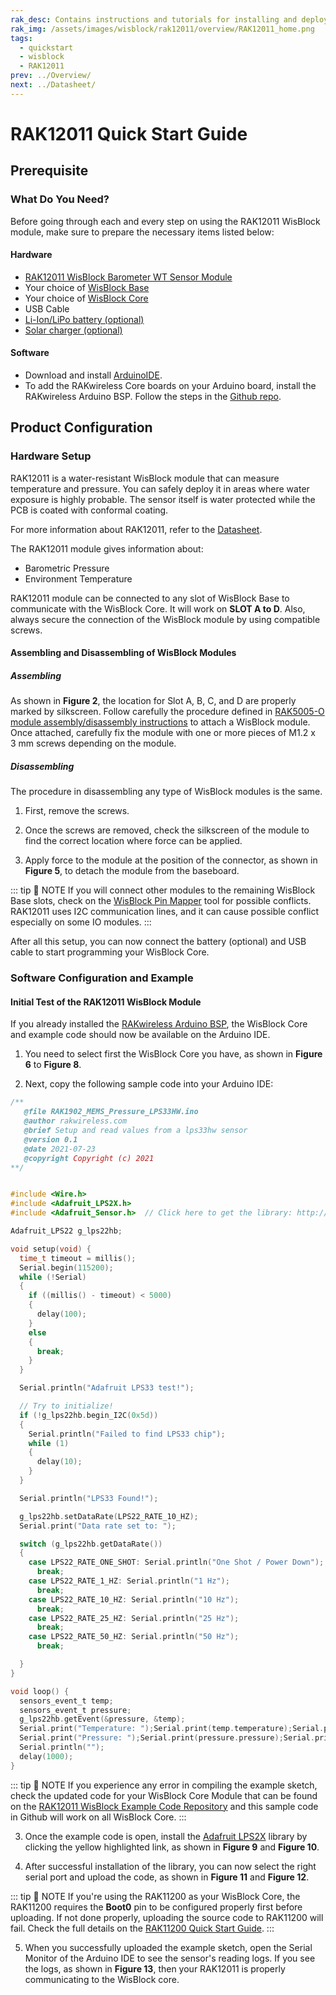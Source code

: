 ```yaml
---
rak_desc: Contains instructions and tutorials for installing and deploying your RAK12011. Instructions are written in a detailed and step-by-step manner for an easier experience in setting up your device. Aside from the hardware configuration, it also contains a software setup that includes detailed example codes that will help you get started.
rak_img: /assets/images/wisblock/rak12011/overview/RAK12011_home.png
tags:
  - quickstart
  - wisblock
  - RAK12011
prev: ../Overview/ 
next: ../Datasheet/ 
---
```


# RAK12011 Quick Start Guide

<!--
## Introduction

This guide introduces the RAK12011 WisBlock Barometer WT Sensor and how to program with it.


-->

## Prerequisite

### What Do You Need?

Before going through each and every step on using the RAK12011 WisBlock module, make sure to prepare the necessary items listed below:

#### Hardware

- [RAK12011 WisBlock Barometer WT Sensor Module](https://store.rakwireless.com/products/wisblock-barometer-wt-sensor-rak12011)
- Your choice of [WisBlock Base](https://store.rakwireless.com/collections/wisblock-base) 
- Your choice of [WisBlock Core](https://store.rakwireless.com/collections/wisblock-core)
- USB Cable
- [Li-Ion/LiPo battery (optional)](https://store.rakwireless.com/collections/wisblock-accessory/products/battery-connector-cable)
- [Solar charger (optional)](https://store.rakwireless.com/collections/wisblock-accessory/products/solar-panel-connector-cable)

#### Software

- Download and install [ArduinoIDE](https://www.arduino.cc/en/Main/Software).
- To add the RAKwireless Core boards on your Arduino board, install the RAKwireless Arduino BSP. Follow the steps in the [Github repo](https://github.com/RAKWireless/RAKwireless-Arduino-BSP-Index).

## Product Configuration

### Hardware Setup

RAK12011 is a water-resistant WisBlock module that can measure temperature and pressure. You can safely deploy it in areas where water exposure is highly probable. The sensor itself is water protected while the PCB is coated with conformal coating.

For more information about RAK12011, refer to the [Datasheet](../Datasheet/).

The RAK12011 module gives information about:
- Barometric Pressure
- Environment Temperature

RAK12011 module can be connected to any slot of WisBlock Base to communicate with the WisBlock Core. It will work on **SLOT A to D**. Also, always secure the connection of the WisBlock module by using compatible screws.

<rk-img
  src="/assets/images/wisblock/rak12011/quickstart/rak12011-assembly.png"
  width="45%"
  caption="RAK12011 connection to WisBlock Base"
/>

#### Assembling and Disassembling of WisBlock Modules

##### Assembling

As shown in **Figure 2**, the location for Slot A, B, C, and D are properly marked by silkscreen. Follow carefully the procedure defined in [RAK5005-O module assembly/disassembly instructions](https://docs.rakwireless.com/Knowledge-Hub/Learn/RAK5005-O-Baseboard-Installation-Guide/) to attach a WisBlock module. Once attached, carefully fix the module with one or more pieces of M1.2 x 3&nbsp;mm screws depending on the module.

<rk-img
  src="/assets/images/wisblock/rak12011/quickstart/mounting-mechanism.png"
  width="50%"
  caption="RAK12011 connection to WisBlock Base"
/>

##### Disassembling

The procedure in disassembling any type of WisBlock modules is the same. 

1. First, remove the screws.  

<rk-img
  src="/assets/images/wisblock/rak12011/quickstart/removing-screws.png"
  width="70%"
  caption="Removing screws from the WisBlock module"
/>

2. Once the screws are removed, check the silkscreen of the module to find the correct location where force can be applied.

<rk-img
  src="/assets/images/wisblock/rak12011/quickstart/detach_silkscreen.png"
  width="70%"
  caption="Detaching silkscreen on the WisBlock module"
/>

3. Apply force to the module at the position of the connector, as shown in **Figure 5**, to detach the module from the baseboard.

<rk-img
  src="/assets/images/wisblock/rak12011/quickstart/detach_module.png"
  width="70%"
  caption="Applying even forces on the proper location of a WisBlock module"
/>

::: tip 📝 NOTE
If you will connect other modules to the remaining WisBlock Base slots, check on the [WisBlock Pin Mapper](https://docs.rakwireless.com/Knowledge-Hub/Pin-Mapper/) tool for possible conflicts. RAK12011 uses I2C communication lines, and it can cause possible conflict especially on some IO modules. 
:::


After all this setup, you can now connect the battery (optional) and USB cable to start programming your WisBlock Core.

### Software Configuration and Example

#### Initial Test of the RAK12011 WisBlock Module

If you already installed the [RAKwireless Arduino BSP](https://github.com/RAKWireless/RAKwireless-Arduino-BSP-Index), the WisBlock Core and example code should now be available on the Arduino IDE.

1. You need to select first the WisBlock Core you have, as shown in **Figure 6** to **Figure 8**.

<rk-img
  src="/assets/images/wisblock/rak12011/quickstart/rak4631-board.png"
  width="100%"
  caption="Selecting RAK4631 as WisBlock Core"
/>

<rk-img
  src="/assets/images/wisblock/rak12011/quickstart/rak11200-board.png"
  width="100%"
  caption="Selecting RAK11200 as WisBlock Core"
/>

<rk-img
  src="/assets/images/wisblock/rak12011/quickstart/rak11310-board.png"
  width="100%"
  caption="Selecting RAK11310 as WisBlock Core"
/>

2. Next, copy the following sample code into your Arduino IDE:

```c
/**
   @file RAK1902_MEMS_Pressure_LPS33HW.ino
   @author rakwireless.com
   @brief Setup and read values from a lps33hw sensor
   @version 0.1
   @date 2021-07-23
   @copyright Copyright (c) 2021
**/


#include <Wire.h>
#include <Adafruit_LPS2X.h>
#include <Adafruit_Sensor.h>  // Click here to get the library: http://librarymanager/All#Adafruit_LPS2X

Adafruit_LPS22 g_lps22hb;

void setup(void) {
  time_t timeout = millis();
  Serial.begin(115200);
  while (!Serial)
  {
    if ((millis() - timeout) < 5000)
    {
      delay(100);
    }
    else
    {
      break;
    }
  }

  Serial.println("Adafruit LPS33 test!");

  // Try to initialize!
  if (!g_lps22hb.begin_I2C(0x5d)) 
  {
    Serial.println("Failed to find LPS33 chip");
    while (1) 
    { 
      delay(10); 
    }
  }

  Serial.println("LPS33 Found!");

  g_lps22hb.setDataRate(LPS22_RATE_10_HZ);
  Serial.print("Data rate set to: ");

  switch (g_lps22hb.getDataRate()) 
  {
    case LPS22_RATE_ONE_SHOT: Serial.println("One Shot / Power Down"); 
      break;
    case LPS22_RATE_1_HZ: Serial.println("1 Hz"); 
      break;
    case LPS22_RATE_10_HZ: Serial.println("10 Hz"); 
      break;
    case LPS22_RATE_25_HZ: Serial.println("25 Hz"); 
      break;
    case LPS22_RATE_50_HZ: Serial.println("50 Hz"); 
      break;

  }
}

void loop() {
  sensors_event_t temp;
  sensors_event_t pressure;
  g_lps22hb.getEvent(&pressure, &temp);
  Serial.print("Temperature: ");Serial.print(temp.temperature);Serial.println(" degrees C");
  Serial.print("Pressure: ");Serial.print(pressure.pressure);Serial.println(" hPa");
  Serial.println("");
  delay(1000);
}

```
::: tip 📝 NOTE
If you experience any error in compiling the example sketch, check the updated code for your WisBlock Core Module that can be found on the [RAK12011 WisBlock Example Code Repository](https://github.com/RAKWireless/WisBlock/tree/master/examples/common/sensors/RAK12011_MEMS_Pressure_LPS33HW) and this sample code in Github will work on all WisBlock Core.
:::

3. Once the example code is open, install the [Adafruit LPS2X](https://github.com/adafruit/Adafruit_LPS2X) library by clicking the yellow highlighted link, as shown in **Figure 9** and **Figure 10**.

<rk-img
  src="/assets/images/wisblock/rak12011/quickstart/rak12011-lib.png"
  width="100%"
  caption="Accessing the library used for RAK12011 Module"
/>

<rk-img
  src="/assets/images/wisblock/rak12011/quickstart/rak12011-libinstall.png"
  width="70%"
  caption="Installing the compatible library for RAK12011 Module"
/>

4. After successful installation of the library, you can now select the right serial port and upload the code, as shown in **Figure 11** and **Figure 12**.

::: tip 📝 NOTE
If you're using the RAK11200 as your WisBlock Core, the RAK11200 requires the **Boot0** pin to be configured properly first before uploading. If not done properly, uploading the source code to RAK11200 will fail. Check the full details on the [RAK11200 Quick Start Guide](https://docs.rakwireless.com/Product-Categories/WisBlock/RAK11200/Quickstart/#uploading-to-wisblock).
:::

<rk-img
  src="/assets/images/wisblock/rak12011/quickstart/rak4631-selectport.png"
  width="100%"
  caption="Selecting the correct Serial Port"
/>

<rk-img
  src="/assets/images/wisblock/rak12011/quickstart/rak4631-upload.png"
  width="100%"
  caption="Uploading the RAK12011 example code"
/>

5. When you successfully uploaded the example sketch, open the Serial Monitor of the Arduino IDE to see the sensor's reading logs. If you see the logs, as shown in **Figure 13**, then your RAK12011 is properly communicating to the WisBlock core.

<rk-img
  src="/assets/images/wisblock/rak12011/quickstart/rak12011-logs.png"
  width="70%"
  caption="RAK12011 Pressure & Temperature data logs"
/>